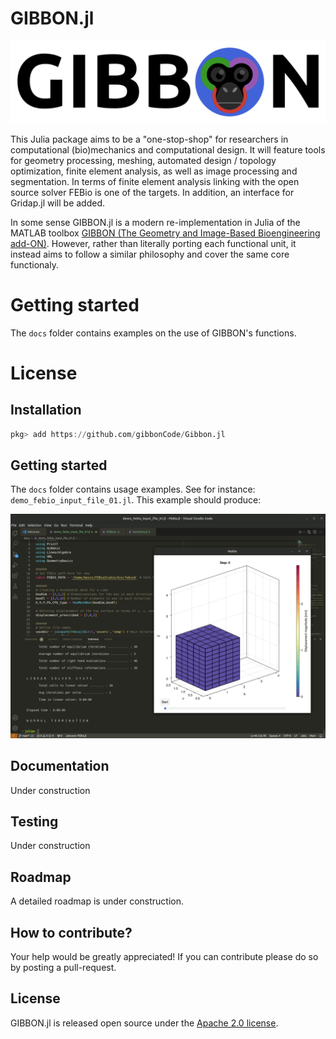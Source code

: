 # GIBBON.jl

![](assets/img/gibbonLogo.png)

This Julia package aims to be a "one-stop-shop" for researchers in computational (bio)mechanics and computational design. It will feature tools for geometry processing, meshing, automated design / topology optimization, finite element analysis, as well as image processing and segmentation. In terms of finite element analysis linking with the open source solver FEBio is one of the targets. In addition, an interface for Gridap.jl will be added. 

In some sense GIBBON.jl is a modern re-implementation in Julia of the MATLAB toolbox [GIBBON (The Geometry and Image-Based Bioengineering add-ON)](https://github.com/gibbonCode/GIBBON). However, rather than literally porting each functional unit, it instead aims to follow a similar philosophy and cover the same core functionaly.

# Getting started
The `docs` folder contains examples on the use of GIBBON's functions. 

# License 

## Installation
```julia
pkg> add https://github.com/gibbonCode/Gibbon.jl
```

## Getting started
The `docs` folder contains usage examples. See for instance: `demo_febio_input_file_01.jl`. This example should produce:

![](assets/img/febio_example_01.gif) 

## Documentation 
Under construction

## Testing 
Under construction

## Roadmap
A detailed roadmap is under construction. 

## How to contribute? 
Your help would be greatly appreciated! If you can contribute please do so by posting a pull-request. 

## License 
GIBBON.jl is released open source under the [Apache 2.0 license](https://github.com/gibbonCode/Gibbon.jl/blob/master/LICENSE).